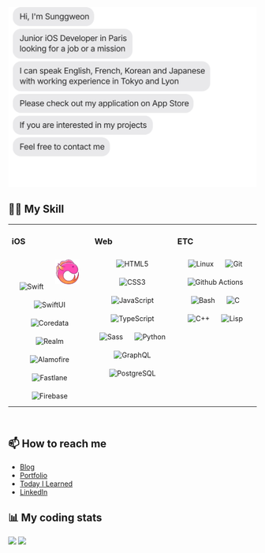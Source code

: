 [![](chat.svg)](https://www.linkedin.com/in/sunggweon-hyeong/)

## 🧑‍💻 My Skill
<table><tr><td valign="top" width="33%">

### iOS

<div align="center">  
<img style="margin: 10px" src="https://profilinator.rishav.dev/skills-assets/swift-original-wordmark.svg" alt="Swift" height="50" />  
<img style="margin: 10px" src="https://raw.githubusercontent.com/ReactiveX/RxSwift/main/assets/RxSwift_Logo.png" alt="RxSwift" height="50" />  
<img style="margin: 10px" src="https://img.icons8.com/color/452/swiftui.png" alt="SwiftUI" height="50" />  
<img style="margin: 10px" src="https://miro.medium.com/max/300/1*nm4j_6GfwWpqhuSPlbO-sg.png" alt="Coredata" height="50" /> 
<img style="margin: 10px" src="https://avatars.githubusercontent.com/u/7575099?s=200&v=4" alt="Realm" height="50" /> 
<img style="margin: 10px" src="https://avatars.githubusercontent.com/u/7774181?s=200&v=4" alt="Alamofire" height="50" /> 
<img style="margin: 10px" src="https://blog.engineering.publicissapient.fr/wp-content/uploads/2017/03/Logo-Fastlane.png" alt="Fastlane" height="50" /> 
<img style="margin: 10px" src="https://profilinator.rishav.dev/skills-assets/firebase.png" alt="Firebase" height="50" /> 
</div>

</td><td valign="top" width="33%">

### Web  

<div align="center">  
<img style="margin: 10px" src="https://profilinator.rishav.dev/skills-assets/html5-original-wordmark.svg" alt="HTML5" height="50" /> 
<img style="margin: 10px" src="https://profilinator.rishav.dev/skills-assets/css3-original-wordmark.svg" alt="CSS3" height="50" /> 
<img style="margin: 10px" src="https://profilinator.rishav.dev/skills-assets/javascript-original.svg" alt="JavaScript" height="50" />  
<img style="margin: 10px" src="https://profilinator.rishav.dev/skills-assets/typescript-original.svg" alt="TypeScript" height="50" />  
<img style="margin: 10px" src="https://profilinator.rishav.dev/skills-assets/sass-original.svg" alt="Sass" height="50" />  
<img style="margin: 10px" src="https://profilinator.rishav.dev/skills-assets/python-original.svg" alt="Python" height="50" />  
<img style="margin: 10px" src="https://profilinator.rishav.dev/skills-assets/graphql.png" alt="GraphQL" height="50" />  
<img style="margin: 10px" src="https://profilinator.rishav.dev/skills-assets/postgresql-original-wordmark.svg" alt="PostgreSQL" height="50" /> 
</div>

</td><td valign="top" width="33%">

### ETC

<div align="center">  
<img style="margin: 10px" src="https://profilinator.rishav.dev/skills-assets/linux-original.svg" alt="Linux" height="50" />  
<img style="margin: 10px" src="https://profilinator.rishav.dev/skills-assets/git-scm-icon.svg" alt="Git" height="50" />  
<img style="margin: 10px" src="https://avatars.githubusercontent.com/u/44036562?s=280&v=4" alt="Github Actions" height="50" />  
<img style="margin: 10px" src="https://profilinator.rishav.dev/skills-assets/gnu_bash-icon.svg" alt="Bash" height="50" />  
<img style="margin: 10px" src="https://profilinator.rishav.dev/skills-assets/c-original.svg" alt="C" height="50" />  
<img style="margin: 10px" src="https://profilinator.rishav.dev/skills-assets/cplusplus-original.svg" alt="C++" height="50" />  
<img style="margin: 10px" src="https://upload.wikimedia.org/wikipedia/commons/thumb/4/48/Lisp_logo.svg/240px-Lisp_logo.svg.png" alt="Lisp" height="50" />  
</div>

</td></tr></table> <br/>  

## 📫 How to reach me

- [Blog][personal-blog]
- [Portfolio][portfolio]
- [Today I Learned][today-i-learned]
- [LinkedIn][linkedin-profile]

## 📊 My coding stats

<a href="#"><img height="160px" src="https://github-readme-stats.vercel.app/api?username=iosdevted&count_private=true&show_icons=true" /></a>
<a href="#"><img height="160px" src="https://github-readme-stats.vercel.app/api/top-langs/?username=iosdevted&layout=compact" /></a>

[personal-blog]: https://sunggweon.dev
[today-i-learned]: https://sunggweon.dev/TIL
[linkedin-profile]: https://www.linkedin.com/in/sunggweon-hyeong-a3b396187/
[portfolio]: https://sunggweon.dev/portfolio/
